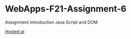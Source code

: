 # WebApps-F21-Assignment-6
Assignment introduction Java Script and DOM

[Hosted at](https://44-563-webapps-f21.github.io/webapps-f21-assignment-6-Deekshitha22/)
